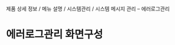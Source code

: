 <!--breadcrumb:제품 상세 정보 / 메뉴 설명 / 시스템관리 / 시스템 메시지 관리 – 에러로그관리--><span class="md-breadcrumb">제품 상세 정보 / 메뉴 설명 / 시스템관리 / 시스템 메시지 관리 – 에러로그관리</span>
# 에러로그관리 화면구성
